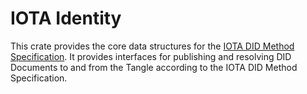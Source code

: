 IOTA Identity
===

This crate provides the core data structures for the [IOTA DID Method Specification](https://wiki.iota.org/identity.rs/specs/did/iota_did_method_spec). It provides interfaces for publishing and resolving DID Documents to and from the Tangle according to the IOTA DID Method Specification.
